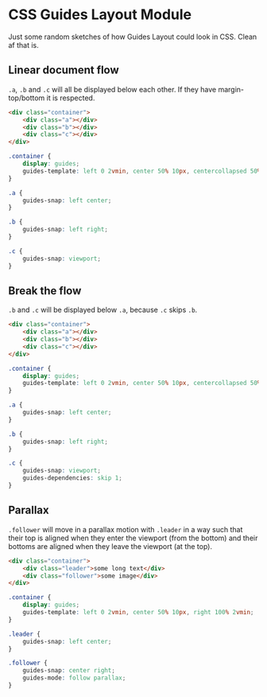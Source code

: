 # CSS Guides Layout Module

Just some random sketches of how Guides Layout could look in CSS. Clean af that is.

## Linear document flow

`.a`, `.b` and `.c` will all be displayed below each other. If they have margin-top/bottom it is respected.

```html
<div class="container">
	<div class="a"></div>
	<div class="b"></div>
	<div class="c"></div>
</div>
```

```css
.container {
	display: guides;
	guides-template: left 0 2vmin, center 50% 10px, centercollapsed 50%, right 100% 2vmin;
}

.a {
	guides-snap: left center;
}

.b {
	guides-snap: left right;
}

.c {
	guides-snap: viewport;
}
```

## Break the flow

`.b` and `.c` will be displayed below `.a`, because `.c` skips `.b`.

```html
<div class="container">
	<div class="a"></div>
	<div class="b"></div>
	<div class="c"></div>
</div>
```

```css
.container {
	display: guides;
	guides-template: left 0 2vmin, center 50% 10px, centercollapsed 50%, right 100% 2vmin;
}

.a {
	guides-snap: left center;
}

.b {
	guides-snap: left right;
}

.c {
	guides-snap: viewport;
	guides-dependencies: skip 1;
}
```

## Parallax

`.follower` will move in a parallax motion with `.leader` in a way such that their top is aligned when they enter the viewport (from the bottom) and their bottoms are aligned when they leave the viewport (at the top).

```html
<div class="container">
	<div class="leader">some long text</div>
	<div class="follower">some image</div>
</div>
```

```css
.container {
	display: guides;
	guides-template: left 0 2vmin, center 50% 10px, right 100% 2vmin;
}

.leader {
	guides-snap: left center;
}

.follower {
	guides-snap: center right;
	guides-mode: follow parallax;
}
```
